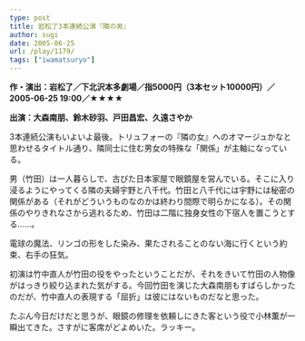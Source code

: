 ```yaml
---
type: post
title: 岩松了3本連続公演『隣の男』
author: sugi
date: 2005-06-25
url: /play/1179/
tags: ["iwamatsuryo"]
---
```

**作・演出：岩松了／下北沢本多劇場／指5000円（3本セット10000円）／2005-06-25 19:00／★★★★**

**出演：大森南朋、鈴木砂羽、戸田昌宏、久遠さやか**

3本連続公演もいよいよ最後。トリュフォーの『隣の女』へのオマージュかなと思わせるタイトル通り、隣同士に住む男女の特殊な「関係」が主軸になっている。

男（竹田）は一人暮らしで、古びた日本家屋で眼鏡屋を営んでいる。そこに入り浸るようにやってくる隣の夫婦宇野と八千代。竹田と八千代には宇野には秘密の関係がある（それがどういうものなのかは終わり間際で明らかになる）。その関係のやりきれなさから逃れるため、竹田は二階に独身女性の下宿人を置こうとする......。

電球の魔法、リンゴの形をした染み、果たされることのない海に行くという約束、右手の狂気。

初演は竹中直人が竹田の役をやったということだが、それをきいて竹田の人物像がはっきり絞り込まれた気がする。今回竹田を演じた大森南朋もすばらしかったのだが、竹中直人の表現する「屈折」は彼にはないものだなと思った。

たぶん今日だけだと思うが、眼鏡の修理を依頼しにきた客という役で小林薫が一瞬出てきた。さすがに客席がどよめいた。ラッキー。

